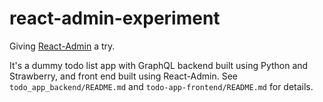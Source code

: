 # react-admin-experiment

Giving [React-Admin](https://marmelab.com/react-admin/) a try.

It's a dummy todo list app with GraphQL backend built using Python and Strawberry, and front end built using React-Admin. See `todo_app_backend/README.md` and `todo-app-frontend/README.md` for details.

